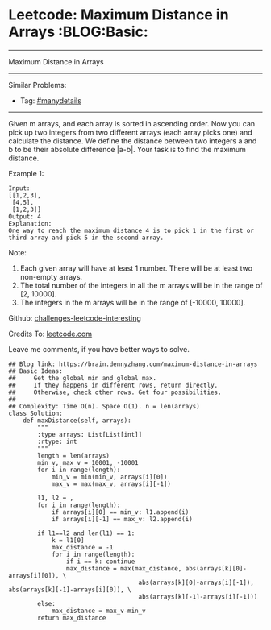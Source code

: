 # Leetcode: Maximum Distance in Arrays     :BLOG:Basic:


---

Maximum Distance in Arrays  

---

Similar Problems:  

-   Tag: [#manydetails](https://brain.dennyzhang.com/tag/manydetails)

---

Given m arrays, and each array is sorted in ascending order. Now you can pick up two integers from two different arrays (each array picks one) and calculate the distance. We define the distance between two integers a and b to be their absolute difference |a-b|. Your task is to find the maximum distance.  

Example 1:  

    Input: 
    [[1,2,3],
     [4,5],
     [1,2,3]]
    Output: 4
    Explanation: 
    One way to reach the maximum distance 4 is to pick 1 in the first or third array and pick 5 in the second array.

Note:  

1.  Each given array will have at least 1 number. There will be at least two non-empty arrays.
2.  The total number of the integers in all the m arrays will be in the range of [2, 10000].
3.  The integers in the m arrays will be in the range of [-10000, 10000].

Github: [challenges-leetcode-interesting](https://github.com/DennyZhang/challenges-leetcode-interesting/tree/master/maximum-distance-in-arrays)  

Credits To: [leetcode.com](https://leetcode.com/problems/maximum-distance-in-arrays/description/)  

Leave me comments, if you have better ways to solve.  

    ## Blog link: https://brain.dennyzhang.com/maximum-distance-in-arrays
    ## Basic Ideas:
    ##     Get the global min and global max.
    ##     If they happens in different rows, return directly.
    ##     Otherwise, check other rows. Get four possibilities.
    ##
    ## Complexity: Time O(n). Space O(1). n = len(arrays)
    class Solution:
        def maxDistance(self, arrays):
            """
            :type arrays: List[List[int]]
            :rtype: int
            """
            length = len(arrays)
            min_v, max_v = 10001, -10001
            for i in range(length):
                min_v = min(min_v, arrays[i][0])
                max_v = max(max_v, arrays[i][-1])
    
            l1, l2 = , 
            for i in range(length):
                if arrays[i][0] == min_v: l1.append(i)
                if arrays[i][-1] == max_v: l2.append(i)
    
            if l1==l2 and len(l1) == 1:
                k = l1[0]
                max_distance = -1
                for i in range(length):
                    if i == k: continue
                    max_distance = max(max_distance, abs(arrays[k][0]-arrays[i][0]), \
                                        abs(arrays[k][0]-arrays[i][-1]), abs(arrays[k][-1]-arrays[i][0]), \
                                        abs(arrays[k][-1]-arrays[i][-1]))
            else:
                max_distance = max_v-min_v
            return max_distance